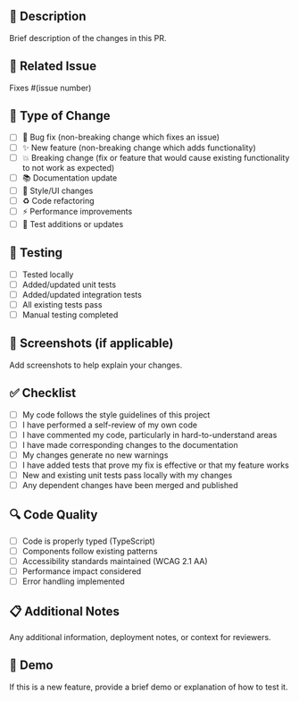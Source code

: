 ## 📝 Description
Brief description of the changes in this PR.

## 🔗 Related Issue
Fixes #(issue number)

## 🎯 Type of Change
- [ ] 🐛 Bug fix (non-breaking change which fixes an issue)
- [ ] ✨ New feature (non-breaking change which adds functionality)
- [ ] 💥 Breaking change (fix or feature that would cause existing functionality to not work as expected)
- [ ] 📚 Documentation update
- [ ] 🎨 Style/UI changes
- [ ] ♻️ Code refactoring
- [ ] ⚡ Performance improvements
- [ ] 🧪 Test additions or updates

## 🧪 Testing
- [ ] Tested locally
- [ ] Added/updated unit tests
- [ ] Added/updated integration tests
- [ ] All existing tests pass
- [ ] Manual testing completed

## 📸 Screenshots (if applicable)
Add screenshots to help explain your changes.

## ✅ Checklist
- [ ] My code follows the style guidelines of this project
- [ ] I have performed a self-review of my own code
- [ ] I have commented my code, particularly in hard-to-understand areas
- [ ] I have made corresponding changes to the documentation
- [ ] My changes generate no new warnings
- [ ] I have added tests that prove my fix is effective or that my feature works
- [ ] New and existing unit tests pass locally with my changes
- [ ] Any dependent changes have been merged and published

## 🔍 Code Quality
- [ ] Code is properly typed (TypeScript)
- [ ] Components follow existing patterns
- [ ] Accessibility standards maintained (WCAG 2.1 AA)
- [ ] Performance impact considered
- [ ] Error handling implemented

## 📋 Additional Notes
Any additional information, deployment notes, or context for reviewers.

## 🎉 Demo
If this is a new feature, provide a brief demo or explanation of how to test it.
